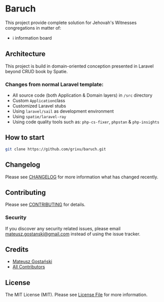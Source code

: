 # Baruch

This project provide complete solution for Jehovah's Witnesses congregations in matter of:
- ℹ️ information board

## Architecture
This project is build in domain-oriented conception presented in Laravel beyond CRUD book by Spatie.

### Changes from normal Laravel template:
- All source code (both Application & Domain layers) in `/src` directory
- Custom `Application`class
- Customized Laravel stubs
- Using `laravel/sail` as development environment
- Using `spatie/laravel-ray`
- Using code quality tools such as: `php-cs-fixer`, `phpstan` & `php-insights`

## How to start

```bash
git clone https://github.com/grixu/baruch.git
```

## Changelog

Please see [CHANGELOG](CHANGELOG.md) for more information what has changed recently.

## Contributing

Please see [CONTRIBUTING](CONTRIBUTING.md) for details.

### Security

If you discover any security related issues, please email mateusz.gostanski@gmail.com instead of using the issue tracker.

## Credits

- [Mateusz Gostański](https://github.com/grixu)
- [All Contributors](../../contributors)

## License

The MIT License (MIT). Please see [License File](LICENSE.md) for more information.
